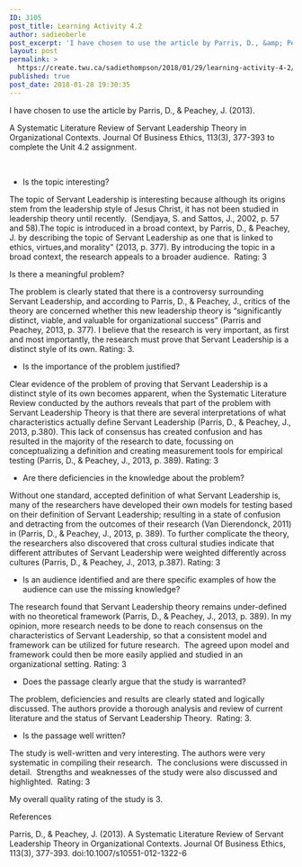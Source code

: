 ```yaml
---
ID: 3105
post_title: Learning Activity 4.2
author: sadieoberle
post_excerpt: 'I have chosen to use the article by Parris, D., &amp; Peachey, J. (2013). A Systematic Literature Review of Servant Leadership Theory in Organizational Contexts. Journal Of Business Ethics, 113(3), 377-393 to complete the Unit 4.2 assignment. &nbsp; Is the topic interesting? The topic of Servant Leadership is interesting because although its origins stem from &hellip; <p><a href="https://create.twu.ca/sadiethompson/2018/01/29/learning-activity-4-2/">Continue reading<span> "Learning Activity 4.2"</span></a></p>'
layout: post
permalink: >
  https://create.twu.ca/sadiethompson/2018/01/29/learning-activity-4-2/
published: true
post_date: 2018-01-28 19:30:35
---
```

<p><span style="font-weight: 400">I have chosen to use the article by Parris, D., &amp; Peachey, J. (2013).</span></p>
<p><span style="font-weight: 400">A Systematic Literature Review of Servant Leadership Theory in Organizational Contexts. Journal Of Business Ethics, 113(3), 377-393 to complete the Unit 4.2 assignment.</span></p>
<p>&nbsp;</p>
<ul>
<li style="font-weight: 400"><span style="font-weight: 400">Is the topic interesting?</span></li>
</ul>
<p><span style="font-weight: 400">The topic of Servant Leadership is interesting because although its origins stem from the leadership style of Jesus Christ, it has not been studied in leadership theory until recently.  (Sendjaya, S. and Sattos, J., 2002, p. 57 and 58).The topic is introduced in a broad context, by Parris, D., &amp; Peachey, J. by describing the topic of Servant Leadership as one that is linked to ethics, virtues,and morality” (2013, p. 377). By introducing the topic in a broad context, the research appeals to a broader audience.  Rating: 3</span></p>
<p><span style="font-weight: 400">Is there a meaningful problem?</span></p>
<p><span style="font-weight: 400">The problem is clearly stated that there is a controversy surrounding Servant Leadership, and according to Parris, D., &amp; Peachey, J., critics of the theory are concerned whether this new leadership theory is “significantly distinct, viable, and valuable for organizational success” (Parris and Peachey, 2013, p. 377). I believe that the research is very important, as first and most importantly, the research must prove that Servant Leadership is a distinct style of its own. Rating: 3.</span></p>
<ul>
<li style="font-weight: 400"><span style="font-weight: 400">Is the importance of the problem justified?</span></li>
</ul>
<p><span style="font-weight: 400">Clear evidence of the problem of proving that Servant Leadership is a distinct style of its own becomes apparent, when the Systematic Literature Review conducted by the authors reveals that part of the problem with Servant Leadership Theory is that there are several interpretations of what characteristics actually define Servant Leadership (Parris, D., &amp; Peachey, J., 2013, p.380). This lack of consensus has created confusion and has resulted in the majority of the research to date, focussing on conceptualizing a definition and creating measurement tools for empirical testing (Parris, D., &amp; Peachey, J., 2013, p. 389). Rating: 3</span></p>
<ul>
<li style="font-weight: 400"><span style="font-weight: 400">Are there deficiencies in the knowledge about the problem?</span></li>
</ul>
<p><span style="font-weight: 400">Without one standard, accepted definition of what Servant Leadership is, many of the researchers have developed their own models for testing based on their definition of Servant Leadership; resulting in a state of confusion and detracting from the outcomes of their research (Van Dierendonck, 2011) in (Parris, D., &amp; Peachey, J., 2013, p. 389). To further complicate the theory, the researchers also discovered that cross cultural studies indicate that different attributes of Servant Leadership were weighted differently across cultures (Parris, D., &amp; Peachey, J., 2013, p.387). Rating: 3  </span></p>
<ul>
<li style="font-weight: 400"><span style="font-weight: 400">Is an audience identified and are there specific examples of how the audience can use the missing knowledge?</span></li>
</ul>
<p><span style="font-weight: 400">The research found that Servant Leadership theory remains under-defined with no theoretical framework (Parris, D., &amp; Peachey, J., 2013, p. 389). In my opinion, more research needs to be done to reach consensus on the characteristics of Servant Leadership, so that a consistent model and framework can be utilized for future research.  The agreed upon model and framework could then be more easily applied and studied in an organizational setting. Rating: 3</span></p>
<ul>
<li style="font-weight: 400"><span style="font-weight: 400">Does the passage clearly argue that the study is warranted?</span></li>
</ul>
<p><span style="font-weight: 400">The problem, deficiencies and results are clearly stated and logically discussed. The authors provide a thorough analysis and review of current literature and the status of Servant Leadership Theory.  Rating: 3.</span></p>
<p><span style="font-weight: 400"></span></p>
<ul>
<li style="font-weight: 400"><span style="font-weight: 400">Is the passage well written?</span></li>
</ul>
<p><span style="font-weight: 400">The study is well-written and very interesting. The authors were very systematic in compiling their research.  The conclusions were discussed in detail.  Strengths and weaknesses of the study were also discussed and highlighted.  Rating: 3 </span></p>
<p><span style="font-weight: 400">My overall quality rating of the study is 3.</span></p>
<p><span style="font-weight: 400">References</span></p>
<p><span style="font-weight: 400">Parris, D., &amp; Peachey, J. (2013). A Systematic Literature Review of Servant Leadership Theory in Organizational Contexts. Journal Of Business Ethics, 113(3), 377-393. doi:10.1007/s10551-012-1322-6</span></p>